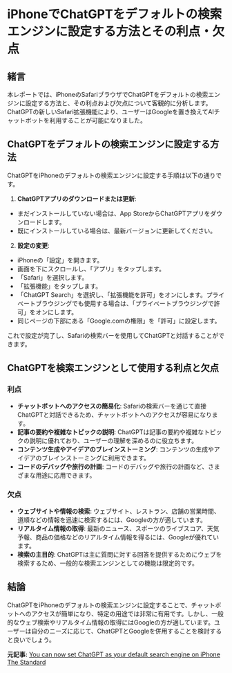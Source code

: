 # iPhoneでChatGPTをデフォルトの検索エンジンに設定する方法とその利点・欠点

## 緒言

本レポートでは、iPhoneのSafariブラウザでChatGPTをデフォルトの検索エンジンに設定する方法と、その利点および欠点について客観的に分析します。ChatGPTの新しいSafari拡張機能により、ユーザーはGoogleを置き換えてAIチャットボットを利用することが可能になりました。

## ChatGPTをデフォルトの検索エンジンに設定する方法

ChatGPTをiPhoneのデフォルトの検索エンジンに設定する手順は以下の通りです。

1. **ChatGPTアプリのダウンロードまたは更新**:
 - まだインストールしていない場合は、App StoreからChatGPTアプリをダウンロードします。
 - 既にインストールしている場合は、最新バージョンに更新してください。

2. **設定の変更**:
 - iPhoneの「設定」を開きます。
 - 画面を下にスクロールし、「アプリ」をタップします。
 - 「Safari」を選択します。
 - 「拡張機能」をタップします。
 - 「ChatGPT Search」を選択し、「拡張機能を許可」をオンにします。プライベートブラウジングでも使用する場合は、「プライベートブラウジングで許可」をオンにします。
 - 同じページの下部にある「Google.comの権限」を「許可」に設定します。

これで設定が完了し、Safariの検索バーを使用してChatGPTと対話することができます。

## ChatGPTを検索エンジンとして使用する利点と欠点

### 利点

- **チャットボットへのアクセスの簡易化**: Safariの検索バーを通じて直接ChatGPTと対話できるため、チャットボットへのアクセスが容易になります。
- **記事の要約や複雑なトピックの説明**: ChatGPTは記事の要約や複雑なトピックの説明に優れており、ユーザーの理解を深めるのに役立ちます。
- **コンテンツ生成やアイデアのブレインストーミング**: コンテンツの生成やアイデアのブレインストーミングに利用できます。
- **コードのデバッグや旅行の計画**: コードのデバッグや旅行の計画など、さまざまな用途に応用できます。

### 欠点

- **ウェブサイトや情報の検索**: ウェブサイト、レストラン、店舗の営業時間、道順などの情報を迅速に検索するには、Googleの方が適しています。
- **リアルタイム情報の取得**: 最新のニュース、スポーツのライブスコア、天気予報、商品の価格などのリアルタイム情報を得るには、Googleが優れています。
- **検索の主目的**: ChatGPTは主に質問に対する回答を提供するためにウェブを検索するため、一般的な検索エンジンとしての機能は限定的です。

## 結論

ChatGPTをiPhoneのデフォルトの検索エンジンに設定することで、チャットボットへのアクセスが簡単になり、特定の用途では非常に有用です。しかし、一般的なウェブ検索やリアルタイム情報の取得にはGoogleの方が適しています。ユーザーは自分のニーズに応じて、ChatGPTとGoogleを併用することを検討すると良いでしょう。

**元記事:** [You can now set ChatGPT as your default search engine on iPhone The Standard](https://www.standard.co.uk/news/tech/how-set-chatgpt-iphone-search-engine-safari-b1213389.html)